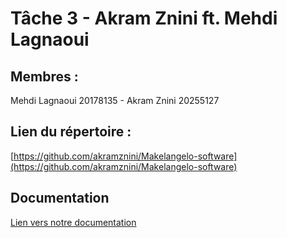 # Tâche 3 - Akram Znini ft. Mehdi Lagnaoui

## Membres : 
Mehdi Lagnaoui 20178135 - Akram Znini 20255127

## Lien du répertoire : 
[https://github.com/akramznini/Makelangelo-software](https://github.com/akramznini/Makelangelo-software)

## Documentation
[Lien vers notre documentation](https://docs.google.com/document/d/17E1aIs-j7Er6J38tdBAOF8CyT0C6KjGcJ0UzWYP8ix4/edit?usp=sharing)
